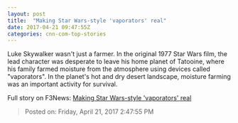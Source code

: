 ```yaml
---
layout: post
title:  "Making Star Wars-style 'vaporators' real"
date: 2017-04-21 09:47:55Z
categories: cnn-com-top-stories
---
```


Luke Skywalker wasn't just a farmer. In the original 1977 Star Wars film, the lead character was desperate to leave his home planet of Tatooine, where his family farmed moisture from the atmosphere using devices called "vaporators". In the planet's hot and dry desert landscape, moisture farming was an important activity for survival.


Full story on F3News: [Making Star Wars-style 'vaporators' real](http://www.f3nws.com/n/ubTWuC)

> Posted on: Friday, April 21, 2017 2:47:55 PM
